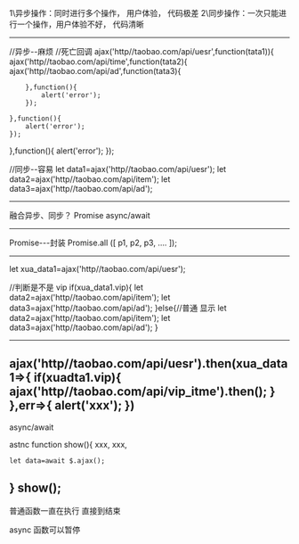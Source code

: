 1\异步操作：同时进行多个操作， 用户体验， 代码极差
2\同步操作：一次只能进行一个操作，用户体验不好， 代码清晰

---

//异步--麻烦 //死亡回调
ajax('http//taobao.com/api/uesr',function(tata1)){
ajax('http//taobao.com/api/time',function(tata2){
ajax('http//taobao.com/api/ad',function(tata3){

        },function(){
            alert('error');
        });

    },function(){
        alert('error');
    });

},function(){
alert('error');
});

//同步--容易
let data1=ajax('http//taobao.com/api/uesr');
let data2=ajax('http//taobao.com/api/item');
let data3=ajax('http//taobao.com/api/ad');

---

融合异步、同步？
Promise
async/await

---

Promise---封装
Promise.all ([
p1,
p2,
p3,
....
]);

---

let xua_data1=ajax('http//taobao.com/api/uesr');

//判断是不是 vip
if(xua_data1.vip){
let data2=ajax('http//taobao.com/api/item');
let data3=ajax('http//taobao.com/api/ad');
}else{//普通 显示
let data2=ajax('http//taobao.com/api/item');
let data3=ajax('http//taobao.com/api/ad');
}

---

ajax('http//taobao.com/api/uesr').then(xua_data1=>{
if(xuadta1.vip){
ajax('http//taobao.com/api/vip_itme').then();
}
},err=>{
    alert('xxx');
})
----
async/await

astnc function show(){
    xxx,
    xxx,

    let data=await $.ajax();
}
show();
--------
普通函数一直在执行 直接到结束

async 函数可以暂停